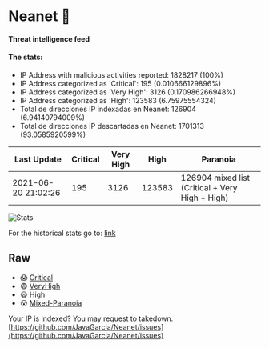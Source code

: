 # Neanet :hocho:
#### Threat intelligence feed
#### The stats:

- IP Address with malicious activities reported: 1828217 (100%)
- IP Address categorized as 'Critical':  195 (0.010666129896%)
- IP Address categorized as 'Very High':  3126 (0.170986266948%)
- IP Address categorized as 'High':  123583 (6.75975554324)
- Total de direcciones IP indexadas en Neanet:  126904 (6.94140794009%)
- Total de direcciones IP descartadas en Neanet:  1701313 (93.0585920599%)

| Last Update | Critical | Very High | High | Paranoia |
| --- | --- | --- | --- | --- |
| 2021-06-20 21:02:26 | 195 | 3126 | 123583 | 126904 mixed list (Critical + Very High + High)|

![Stats](https://docs.google.com/spreadsheets/d/e/2PACX-1vSnaNMIXVabIpDJjufMlzH7poXnshF3mgd8Is1g9ytUEzVsP5my4Trn8f-xkoLLQ38xpL3HtmUexLo6/pubchart?oid=501124687&format=image)

For the historical stats go to: [link](/stats.csv)
## Raw
- :scream: [Critical](https://raw.githubusercontent.com/JavaGarcia/Neanet/master/blacklists/neanet_critical.txt)
- :fearful: [VeryHigh](https://raw.githubusercontent.com/JavaGarcia/Neanet/master/blacklists/neanet_veryHigh.txtt)
- :frowning: [High](https://raw.githubusercontent.com/JavaGarcia/Neanet/master/blacklists/neanet_high.txt)
- :dizzy_face: [Mixed-Paranoia](https://raw.githubusercontent.com/JavaGarcia/Neanet/master/blacklists/neanet_all.txt)


Your IP is indexed? You may request to takedown. [https://github.com/JavaGarcia/Neanet/issues](https://github.com/JavaGarcia/Neanet/issues)


















































































































































































































































































































































































































































































































































































































































































































































































































































































































































































































































































































































































































































































































































































































































































































































































































































































































































































































































































































































































































































































































































































































































































































































































































































































































































































































































































































































































































































































































































































































































































































































































































































































































































































































































































































































































































































































































































































































































































































































































































































































































































































































































































































































































































































































































































































































































































































































































































































































































































































































































































































































































































































































































































































































































































































































































































































































































































































































































































































































































































































































































































































































































































































































































































































































































































































































































































































































































































































































































































































































































































































































































































































































































